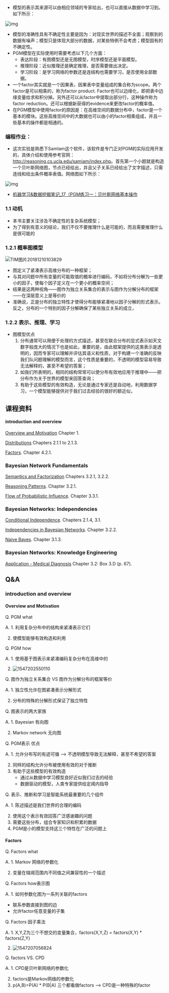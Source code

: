 * 模型的表示其来源可以由相应领域的专家给出，也可以直接从数据中学习到。如下所示：

![img](readme/representation_week_01.png)

* 模型的准确性具有不确定性主要是因为：对现实世界的描述不全面；观察到的数据有噪声；模型只是体现大部分的数据，对某些特例不会考虑；模型固有的不确定性。
* PGM模型在实际使用时需要考虑以下几个方面：
  * 表达阶段：有图模型还是无图模型，时序模型还是平面模型。
  * 推理阶段：近似推理还是确定推理，是否需要做出决定。
  * 学习阶段：是学习网络的参数还是连结构也需要学习，是否使用全部数据。
* 一个factor其实就是一个因果表，因果表中变量组成的集合称为scope。两个factor是可以相乘的，称为factor product. Factor也可以边缘化，即把表中边缘变量给求和积分掉。另外还可以从factor中提取出部分行，这种操作称为factor reduction。还可以根据新获得的evidence来更改factor的概率值。
* 在PGM模型中使用factor的原因是：在高维空间的数据分布中，factor是一个基本的模块。这些高维空间中的大数据也可以由小的factor相乘组成，并且一些基本的操作都是相通的。

### 编程作业：

* 这次实验是熟悉下SamIam这个软件，该软件是专门正对PGM的实际应用开发的，具体介绍和使用参考官网：<http://reasoning.cs.ucla.edu/samiam/index.php>。首先第一个小题就是构造一个贝叶斯网络图，节点已经给出，并且父子关系已经给出了文字描述，只需连线和给出条件概率表值。网络图如下所示：

![img](readme/representation_week_01_编程作业_SamIam.png)



* [机器学习&数据挖掘笔记_17（PGM练习一：贝叶斯网络基本操作](http://www.cnblogs.com/tornadomeet/archive/2013/05/12/3074329.html)









### 1.1 动机

- 本书主要关注涉及不确定性的复杂系统模型；
- 为了得到有意义的结论，我们不仅不要推理什么是可能的，而且需要推理什么是很可能的

### 1.2.1 概率图模型

![TIM图片20181210103829](readme/%E6%A6%82%E7%8E%87%E5%9B%BE%E6%A8%A1%E5%9E%8B_%E4%B8%8D%E5%90%8C%E8%A7%86%E8%A7%92.png)

- 图定义了紧凑表示高维分布的一种框架；
- 与其对问题中所有变量的可能取值的概率进行编码，不如将分布分解为一些更小的因子，使每个因子定义在一个更小的概率空间；
- 结果是这两种视角——图作为独立关系集合的表示与图作为分解分布的框架——在深层意义上是等价的
- 准确说，正是分布的独立特性才使得分布能够紧凑地以因子分解的形式表示。反之，分布的一个特别的因子分解确保了某些独立关系的成立，

### 1.2.2 表示、推理、学习

- 图模型优点
  1. 分布通常可以用便于处理的方式描述，甚至在联合分布的显式表示如天文数字般庞大的情况下也是如此，重要的是，由此框架提供的这类表示是透明的，因而专家可以理解并评估其语义和性质，对于构建一个准确的反映我们队问题理解的模型而言，这个性质是重要的，不透明的模型容易导致无法解释的，甚至不希望的答案；
  2. 如我们所表明的，相同的结构常常可以使分布有效地应用于推理中——把分布作为关于世界的模型来回答查询；
  3. 有助于这些模型的有效构造，无论是通过专家还是自动地，利用数据学习，一个模型能够提供对于我们过去经验的很好的额近似，



## 课程资料

#### introduction and overview

[Overview and Motivation](probabilistic_graphical_models/1.1.1-Intro-overview.pdf) Chapter 1.

[Distributions](probabilistic_graphical_models/1.1.2-Intro-distributions.pdf) Chapters 2.1.1 to 2.1.3.

[Factors](probabilistic_graphical_models/1.1.3-Intro-factors.pdf). Chapter 4.2.1.

### Bayesian Network Fundamentals

[Semantics and Factorization](probabilistic_graphical_models/2.1.1-Repn-BNs-semantics.pdf) Chapters 3.2.1, 3.2.2. 

[Reasoning Patterns](probabilistic_graphical_models/2.1.2-Repn-BNs-patterns.pdf). Chapter 3.2.1.

[Flow of Probabilistic Influence](probabilistic_graphical_models/2.1.3-Repn-BNs-flow-influence.pdf). Chapter 3.3.1.

### Bayesian Networks: Independencies

[Conditional Independence](probabilistic_graphical_models/2.1.4-Repn-Ind-conditional-independence.pdf). Chapters 2.1.4, 3.1.

[Independencies in Bayesian Networks](probabilistic_graphical_models/2.1.5-Repn-Ind-BNs.pdf). Chapter 3.2.2.

[Naive Bayes](probabilistic_graphical_models/2.1.6-Repn-BNs-NaiveBayes.pdf). Chapter 3.1.3.

### Bayesian Networks: Knowledge Engineering

[Application - Medical Diagnosis](probabilistic_graphical_models/2.1.7-Repn-BNs-diagnosis.pdf) Chapter 3.2: Box 3.D (p. 67).





## Q&A

### introduction and overview

#### Overview and Motivation

Q. PGM  what

A.  1. 利用复杂分布中的结构来紧凑表示它们

2. 使模型能够有效构造和利用



  Q. PGM how

  A. 1. 使用基于图表示来紧凑编码复杂分布在高维中的

  2. ![1547202550110](readme/representation-Overview-and-Motivation-how-PGM.png)





  Q. 图作为独立关系集合 VS 图作为分解分布的框架等价

  A. 1. 独立性允许在图紧凑表示分解形式

  2. 分布的特殊的分解形式保证了独立特性



  Q. 图表示的两大家族

  A. 1. Bayesian 有向图

  2. Markov network 无向图


Q. PGM表示 优点

A. 1. 允许分布写的有迹可循 --> 不透明模型导致无法解释，甚至不希望的答案

2. 同样的结构允许分布被使用有效的对于推断
3. 有助于这些模型的有效构造
   * 通过从数据中学习模型良好近似我们过去的经验
   * 数据驱动的模型，人类专家提供给定阈内指导



Q. 表示、推断和学习是智能系统最重要的几个组件

A. 1. 陈述描述是我们世界的合理的编码

2. 使用这个表示有效回答广泛感谢趣的问题
3. 需要这些分布，组合专家知识和积累的数据
4. PGM是小的模型支持这三个特性在广泛的问题上



#### Factors

Q. Factors what

A. 1. Markov 网络的参数化

2. 变量在辖阈范围内不同值之间兼容性的一个描述



Q. Factors how表示图

A. 1.  如何参数化图为一系列关联的factors

* 联系参数直接到图的边
*  允许factor任意变量的子集



Q. Factors 因子乘法

A. 1. X,Y,Z为三个不想交的变量集合，factors(X,Y,Z) = factors(X,Y) * factors(Z,Y)

2. ![1547207056824](readme/representation-Overview-and-Motivation-factor-因子乘法.png)



Q. factors VS. CPD

A. 1. CPD是贝叶斯网络的参数化

2. factors是Markov网络的参数化
3. p(A,B)=P(A) * P(B|A) 三个都看做factors --> CPD是一种特殊的factor